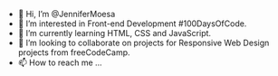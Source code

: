 - 👋 Hi, I’m @JenniferMoesa
- 👀 I’m interested in Front-end Development #100DaysOfCode.
- 🌱 I’m currently learning HTML, CSS and JavaScript.
- 💞️ I’m looking to collaborate on projects for Responsive Web Design projects from freeCodeCamp.
- 📫 How to reach me ...

<!---
JenniferMoesa/JenniferMoesa is a ✨ special ✨ repository because its `README.md` (this file) appears on your GitHub profile.
You can click the Preview link to take a look at your changes.
--->
